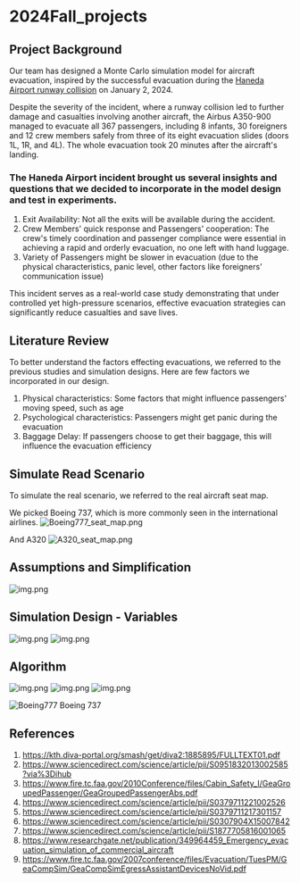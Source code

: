 # 2024Fall_projects

## Project Background
Our team has designed a Monte Carlo simulation model for aircraft evacuation, inspired by the successful evacuation during the [Haneda Airport runway collision](https://en.wikipedia.org/wiki/2024_Haneda_Airport_runway_collision) on January 2, 2024. 

Despite the severity of the incident, where a runway collision led to further damage and casualties involving another aircraft, the Airbus A350-900 managed to evacuate all 367 passengers, including 8 infants, 30 foreigners and 12 crew members safely from three of its eight evacuation slides (doors 1L, 1R, and 4L). The whole evacuation took 20 minutes after the aircraft's landing.

### The Haneda Airport incident brought us several insights and questions that we decided to incorporate in the model design and test in experiments.
1. Exit Availability: Not all the exits will be available during the accident.
2. Crew Members' quick response and Passengers' cooperation: The crew's timely coordination and passenger compliance were essential in achieving a rapid and orderly evacuation, no one left with hand luggage.
3. Variety of Passengers might be slower in evacuation (due to the physical characteristics, panic level, other factors like foreigners’ communication issue)

This incident serves as a real-world case study demonstrating that under controlled yet high-pressure scenarios, effective evacuation strategies can significantly reduce casualties and save lives.

## Literature Review
To better understand the factors effecting evacuations, we referred to the previous studies and simulation designs.
Here are few factors we incorporated in our design.
1. Physical characteristics: Some factors that might influence passengers' moving speed, such as age
2. Psychological characteristics: Passengers might get panic during the evacuation
3. Baggage Delay: If passengers choose to get their baggage, this will influence the evacuation efficiency

## Simulate Read Scenario
To simulate the real scenario, we referred to the real aircraft seat map.

We picked Boeing 737, which is more commonly seen in the international airlines.
![Boeing777_seat_map.png](Boeing777_seat_map.png)

And A320
![A320_seat_map.png](A320_seat_map.png)

## Assumptions and Simplification
![img.png](Assumption.png)

## Simulation Design - Variables
![img.png](Config_v.png)
![img.png](random_v.png)

## Algorithm
![img.png](formula.png)
![img.png](simulation_viz.png)
![img.png](simulation_strategy.png)

![Boeing777](https://github.com/user-attachments/assets/67a4205f-7ff1-4052-8b99-44c072e09c7c)
Boeing 737 


## References
1. https://kth.diva-portal.org/smash/get/diva2:1885895/FULLTEXT01.pdf 
2. https://www.sciencedirect.com/science/article/pii/S0951832013002585?via%3Dihub
3. https://www.fire.tc.faa.gov/2010Conference/files/Cabin_Safety_I/GeaGroupedPassenger/GeaGroupedPassengerAbs.pdf 
4. https://www.sciencedirect.com/science/article/pii/S0379711221002526 
5. https://www.sciencedirect.com/science/article/pii/S0379711217301157
6. https://www.sciencedirect.com/science/article/pii/S0307904X15007842
7. https://www.sciencedirect.com/science/article/pii/S1877705816001065
8. https://www.researchgate.net/publication/349964459_Emergency_evacuation_simulation_of_commercial_aircraft
9. https://www.fire.tc.faa.gov/2007conference/files/Evacuation/TuesPM/GeaCompSim/GeaCompSimEgressAssistantDevicesNoVid.pdf